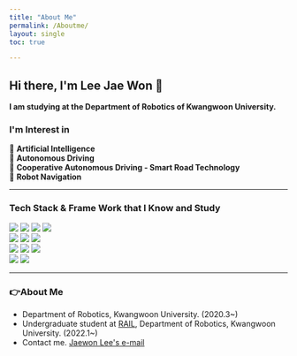 ```yaml
---
title: "About Me"
permalink: /Aboutme/
layout: single
toc: true

---
```


## Hi there, I'm Lee Jae Won 👋  

**I am studying at the Department of Robotics of Kwangwoon University.**

### I'm Interest in   
🔎 **Artificial Intelligence**<br>
🔎 **Autonomous Driving**<br>
🔎 **Cooperative Autonomous Driving - Smart Road Technology**<br>
🔎 **Robot Navigation**<br>

------------------------------------
### Tech Stack & Frame Work that I Know and Study 
<div align=left>
<img src="https://img.shields.io/badge/C++-00599C?style=flat-square&logo=C%2B%2B&logoColor=white"/>
<img src="https://img.shields.io/badge/C-A8B9CC?style=flat-square&logo=C&logoColor=white"/>
<img src="https://img.shields.io/badge/Python-3766AB?style=flat-square&logo=Python&logoColor=white"/>
<img src="https://img.shields.io/badge/C Sharp-239120?style=flat-square&logo=C Sharp&logoColor=white"/>
<br>
<img src="https://img.shields.io/badge/Git-F05032?style=flat-square&logo=Git&logoColor=white"/>
<img src="https://img.shields.io/badge/Anaconda-44A833?style=flat-square&logo=Anaconda&logoColor=white"/>
<img src="https://img.shields.io/badge/VSCode-007ACC?style=flat-square&logo=Visual Studio Code&logoColor=white"/>
<br>
<img src="https://img.shields.io/badge/PyTorch-EE4C2C?style=flat-square&logo=PyTorch&logoColor=white"/>
<img src="https://img.shields.io/badge/Unity-000000?style=flat-square&logo=Unity&logoColor=white"/>
<img src="https://img.shields.io/badge/OpenCV-5C3EE8?style=flat-square&logo=OpenCV&logoColor=white"/>
<br>
<img src="https://img.shields.io/badge/Inventor-FF8800?style=flat-square&logo=Autodesk&logoColor=white"/>
<img src="https://img.shields.io/badge/STM32F401RE-03234B?style=flat-square&logo=STMicroelectronics&logoColor=white"/>
</div>

--------------------------------------  
<h3 align="left">👉About Me </h3>

- Department of Robotics, Kwangwoon University. (2020.3~)
- Undergraduate student at [RAIL](http://robotailab.net/), Department of Robotics, Kwangwoon University. (2022.1~)
- Contact me. [Jaewon Lee's e-mail](email)

